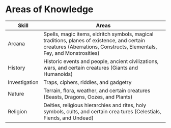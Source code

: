 # **Areas of Knowledge**

| Skill         | Areas                                                                                                                                             |
|---------------|---------------------------------------------------------------------------------------------------------------------------------------------------|
| Arcana        | Spells, magic items, eldritch symbols, magical traditions, planes of existence, and certain creatures (Aberrations, Constructs, Elementals, Fey, and Monstrosities)  |
| History       | Historic events and people, ancient civilizations, wars, and certain creatures (Giants and Humanoids)                                                                     |
| Investigation | Traps, ciphers, riddles, and gadgetry                                                                                                                                           |
| Nature        | Terrain, flora, weather, and certain creatures (Beasts, Dragons, Oozes, and Plants)                                                                                       |
| Religion      | Deities, religious hierarchies and rites, holy symbols, cults, and certain crea tures (Celestials, Fiends, and Undead)                                                    |